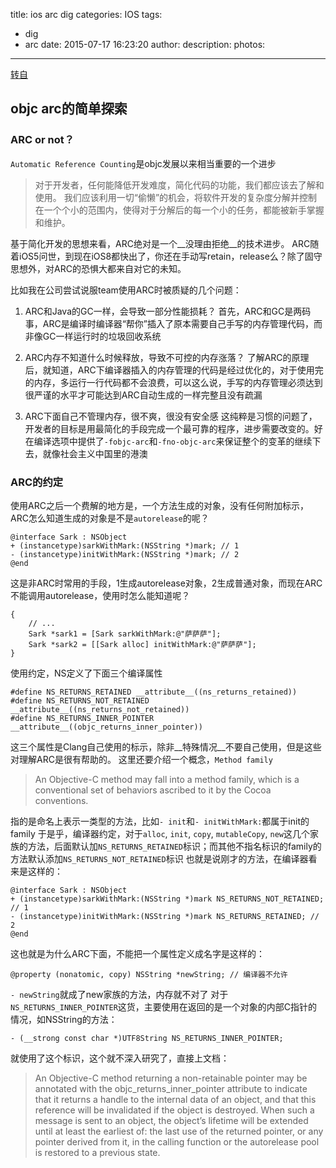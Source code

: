 title: ios arc dig
categories: IOS
tags:
  - dig
  - arc
date: 2015-07-17 16:23:20
author:
description:
photos:
---
[转自](http://blog.sunnyxx.com/2014/03/15/objc_arc_secret/)

## objc arc的简单探索

### ARC or not？

`Automatic Reference Counting`是objc发展以来相当重要的一个进步

> 对于开发者，任何能降低开发难度，简化代码的功能，我们都应该去了解和使用。
我们应该利用一切“偷懒”的机会，将软件开发的复杂度分解并控制在一个个小的范围内，使得对于分解后的每一个小的任务，都能被新手掌握和维护。

基于简化开发的思想来看，ARC绝对是一个__没理由拒绝__的技术进步。
ARC随着iOS5问世，到现在iOS8都快出了，你还在手动写retain，release么？除了固守思想外，对ARC的恐惧大都来自对它的未知。

比如我在公司尝试说服team使用ARC时被质疑的几个问题：

1. ARC和Java的GC一样，会导致一部分性能损耗？
首先，ARC和GC是两码事，ARC是编译时编译器“帮你”插入了原本需要自己手写的内存管理代码，而非像GC一样运行时的垃圾回收系统

2. ARC内存不知道什么时候释放，导致不可控的内存涨落？
了解ARC的原理后，就知道，ARC下编译器插入的内存管理的代码是经过优化的，对于使用完的内存，多运行一行代码都不会浪费，可以这么说，手写的内存管理必须达到很严谨的水平才可能达到ARC自动生成的一样完整且没有疏漏

3. ARC下面自己不管理内存，很不爽，很没有安全感
这纯粹是习惯的问题了，开发者的目标是用最简化的手段完成一个最可靠的程序，进步需要改变的。好在编译选项中提供了`-fobjc-arc`和`-fno-objc-arc`来保证整个的变革的继续下去，就像社会主义中国里的港澳

### ARC的约定
使用ARC之后一个费解的地方是，一个方法生成的对象，没有任何附加标示，ARC怎么知道生成的对象是不是`autorelease`的呢？

```
@interface Sark : NSObject
+ (instancetype)sarkWithMark:(NSString *)mark; // 1
- (instancetype)initWithMark:(NSString *)mark; // 2
@end
```

这是非ARC时常用的手段，1生成autorelease对象，2生成普通对象，而现在ARC不能调用autorelease，使用时怎么能知道呢？

```
{
    // ...
    Sark *sark1 = [Sark sarkWithMark:@"萨萨萨"];
    Sark *sark2 = [[Sark alloc] initWithMark:@"萨萨萨"];
}
```

使用约定，NS定义了下面三个编译属性

```
#define NS_RETURNS_RETAINED __attribute__((ns_returns_retained))
#define NS_RETURNS_NOT_RETAINED __attribute__((ns_returns_not_retained))
#define NS_RETURNS_INNER_POINTER __attribute__((objc_returns_inner_pointer))
```

这三个属性是Clang自己使用的标示，除非__特殊情况__不要自己使用，但是这些对理解ARC是很有帮助的。
这里还要介绍一个概念，`Method family`

> An Objective-C method may fall into a method family, which is a conventional set of behaviors ascribed to it by the Cocoa conventions.

指的是命名上表示一类型的方法，比如`- init`和`- initWithMark:`都属于init的family
于是乎，编译器约定，对于`alloc`, `init`, `copy`, `mutableCopy`, `new`这几个家族的方法，后面默认加`NS_RETURNS_RETAINED`标识；而其他不指名标识的family的方法默认添加`NS_RETURNS_NOT_RETAINED`标识
也就是说刚才的方法，在编译器看来是这样的：

```
@interface Sark : NSObject
+ (instancetype)sarkWithMark:(NSString *)mark NS_RETURNS_NOT_RETAINED; // 1
- (instancetype)initWithMark:(NSString *)mark NS_RETURNS_RETAINED; // 2
@end
```

这也就是为什么ARC下面，不能把一个属性定义成名字是这样的：

```
@property (nonatomic, copy) NSString *newString; // 编译器不允许
```

`- newString`就成了new家族的方法，内存就不对了
对于`NS_RETURNS_INNER_POINTER`这货，主要使用在返回的是一个对象的内部C指针的情况，如NSString的方法：

```
- (__strong const char *)UTF8String NS_RETURNS_INNER_POINTER;
```

就使用了这个标识，这个就不深入研究了，直接上文档：

> An Objective-C method returning a non-retainable pointer may be annotated with the objc_returns_inner_pointer attribute to indicate that it returns a handle to the internal data of an object, and that this reference will be invalidated if the object is destroyed. When such a message is sent to an object, the object’s lifetime will be extended until at least the earliest of:
the last use of the returned pointer, or any pointer derived from it, in the calling function or
the autorelease pool is restored to a previous state.








